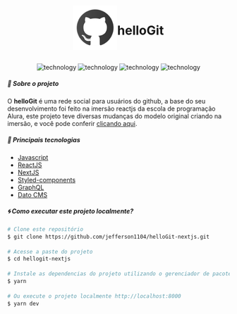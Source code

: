 <div style="display: flex; flex-direction: row; justify-content: center;">
  <img alt="Moveit" width=100 src="./public/github-icon.svg">
  <h1>helloGit</h1>
</div>
<br>

<p align="center">
  <img alt="technology" src="https://img.shields.io/badge/JavaScript-F7DF1E?style=for-the-badge&logo=javascript&logoColor=black">

  <img alt="technology" src="https://img.shields.io/badge/React-20232A?style=for-the-badge&logo=react&logoColor=61DAFB">

  <img alt="technology" src="https://img.shields.io/badge/next.js-000000?style=for-the-badge&logo=nextdotjs&logoColor=white">

  <img alt="technology" src="https://img.shields.io/badge/GraphQl-E10098?style=for-the-badge&logo=graphql&logoColor=white">
</p>

##### :memo: Sobre o projeto

O **helloGit** é uma rede social para usuários do github, a base do seu desenvolvimento foi feito na imersão reactjs da escola de programação Alura, este projeto teve diversas mudanças do modelo original criando na imersão, e você pode conferir [clicando aqui](https://hellogit-nextjs.vercel.app/).

##### :rocket: Principais tecnologias

<ul>
  <li><a target="_blank" href="https://devdocs.io/javascript/">Javascript</a></li>

  <li><a target="_blank" href="https://pt-br.reactjs.org/">ReactJS</a></li>

  <li><a target="_blank" href="https://nextjs.org/">NextJS</a></li>

  <li><a target="_blank" href="https://styled-components.com/">Styled-components</a></li>

  <li><a target="_blank" href="https://graphql.org/">GraphQL</a></li>

  <li><a target="_blank" href="https://www.datocms.com/">Dato CMS</a></li>
</ul>

##### :cyclone: Como executar este projeto localmente?

```bash
# Clone este repositório
$ git clone https://github.com/jefferson1104/helloGit-nextjs.git

# Acesse a paste do projeto
$ cd hellogit-nextjs

# Instale as dependencias do projeto utilizando o gerenciador de pacotes yarn
$ yarn

# Ou execute o projeto localmente http://localhost:8000
$ yarn dev

```

